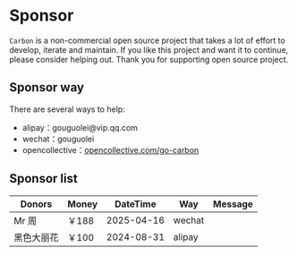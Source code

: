 # Sponsor 

`Carbon` is a non-commercial open source project that takes a lot of effort to develop, iterate and maintain.
If you like this project and want it to continue, please consider helping out. Thank you for supporting open source project.

## Sponsor way

There are several ways to help:
<ul class="simple-list">
    <li>
        alipay：gouguolei@vip.qq.com
    </li>
    <li>
        wechat：gouguolei
    </li>
    <li>
        opencollective：<a target="_blank" rel="noreferrer" href="https://opencollective.com/go-carbon">opencollective.com/go-carbon</a>
    </li>
</ul>

## Sponsor list
| Donors | Money | DateTime   | Way    | Message |
|-------| ----- | ---------- | ------ | ------ |
| Mr 周  | ￥188 | 2025-04-16 | wechat |        |
| 黑色大丽花 | ￥100 | 2024-08-31 | alipay |      |
